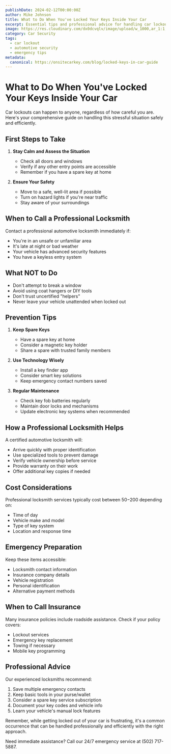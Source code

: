 ```yaml
---
publishDate: 2024-02-12T00:00:00Z
author: Mike Johnson
title: What to Do When You've Locked Your Keys Inside Your Car
excerpt: Essential tips and professional advice for handling car lockouts safely and efficiently. Learn the do's and don'ts from experienced automotive locksmiths.
image: https://res.cloudinary.com/dx0dcvqlv/image/upload/w_1000,ar_1:1,c_fill,g_auto,e_art:hokusai/v1739292817/pexels-daniel-andraski-197681005-11731972_ywd6s3.jpg
category: Car Security
tags:
  - car lockout
  - automotive security
  - emergency tips
metadata:
  canonical: https://onsitecarkey.com/blog/locked-keys-in-car-guide
---
```


# What to Do When You've Locked Your Keys Inside Your Car

Car lockouts can happen to anyone, regardless of how careful you are. Here's your comprehensive guide on handling this stressful situation safely and efficiently.

## First Steps to Take

1. **Stay Calm and Assess the Situation**

   - Check all doors and windows
   - Verify if any other entry points are accessible
   - Remember if you have a spare key at home

2. **Ensure Your Safety**
   - Move to a safe, well-lit area if possible
   - Turn on hazard lights if you're near traffic
   - Stay aware of your surroundings

## When to Call a Professional Locksmith

Contact a professional automotive locksmith immediately if:

- You're in an unsafe or unfamiliar area
- It's late at night or bad weather
- Your vehicle has advanced security features
- You have a keyless entry system

## What NOT to Do

- Don't attempt to break a window
- Avoid using coat hangers or DIY tools
- Don't trust uncertified "helpers"
- Never leave your vehicle unattended when locked out

## Prevention Tips

1. **Keep Spare Keys**

   - Have a spare key at home
   - Consider a magnetic key holder
   - Share a spare with trusted family members

2. **Use Technology Wisely**

   - Install a key finder app
   - Consider smart key solutions
   - Keep emergency contact numbers saved

3. **Regular Maintenance**
   - Check key fob batteries regularly
   - Maintain door locks and mechanisms
   - Update electronic key systems when recommended

## How a Professional Locksmith Helps

A certified automotive locksmith will:

- Arrive quickly with proper identification
- Use specialized tools to prevent damage
- Verify vehicle ownership before service
- Provide warranty on their work
- Offer additional key copies if needed

## Cost Considerations

Professional locksmith services typically cost between $50-$200 depending on:

- Time of day
- Vehicle make and model
- Type of key system
- Location and response time

## Emergency Preparation

Keep these items accessible:

- Locksmith contact information
- Insurance company details
- Vehicle registration
- Personal identification
- Alternative payment methods

## When to Call Insurance

Many insurance policies include roadside assistance. Check if your policy covers:

- Lockout services
- Emergency key replacement
- Towing if necessary
- Mobile key programming

## Professional Advice

Our experienced locksmiths recommend:

1. Save multiple emergency contacts
2. Keep basic tools in your purse/wallet
3. Consider a spare key service subscription
4. Document your key codes and vehicle info
5. Learn your vehicle's manual lock features

Remember, while getting locked out of your car is frustrating, it's a common occurrence that can be handled professionally and efficiently with the right approach.

Need immediate assistance? Call our 24/7 emergency service at (502) 717-5887.
